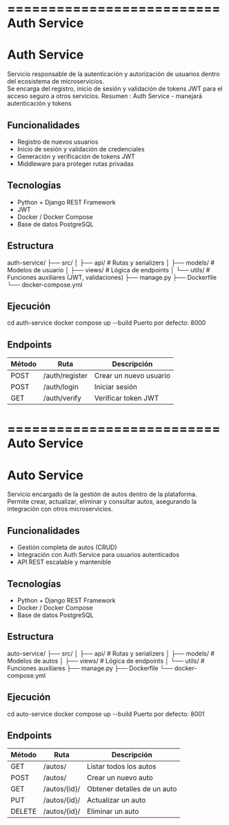 ==========================
Auth Service
==========================

# Auth Service

Servicio responsable de la autenticación y autorización de usuarios dentro del ecosistema de microservicios.  
Se encarga del registro, inicio de sesión y validación de tokens JWT para el acceso seguro a otros servicios.
Resumen : Auth Service - manejará autenticación y tokens
## Funcionalidades
- Registro de nuevos usuarios
- Inicio de sesión y validación de credenciales
- Generación y verificación de tokens JWT
- Middleware para proteger rutas privadas

## Tecnologías
- Python + Django REST Framework
- JWT
- Docker / Docker Compose
- Base de datos PostgreSQL

## Estructura
auth-service/
├── src/
│   ├── api/           # Rutas y serializers
│   ├── models/        # Modelos de usuario
│   ├── views/         # Lógica de endpoints
│   └── utils/         # Funciones auxiliares (JWT, validaciones)
├── manage.py
├── Dockerfile
└── docker-compose.yml

## Ejecución
cd auth-service
docker compose up --build
Puerto por defecto: 8000

## Endpoints
Método | Ruta           | Descripción
-------|----------------|-----------------------------
POST   | /auth/register | Crear un nuevo usuario
POST   | /auth/login    | Iniciar sesión
GET    | /auth/verify   | Verificar token JWT

==========================
Auto Service
==========================

# Auto Service

Servicio encargado de la gestión de autos dentro de la plataforma.  
Permite crear, actualizar, eliminar y consultar autos, asegurando la integración con otros microservicios.

## Funcionalidades
- Gestión completa de autos (CRUD)
- Integración con Auth Service para usuarios autenticados
- API REST escalable y mantenible

## Tecnologías
- Python + Django REST Framework
- Docker / Docker Compose
- Base de datos PostgreSQL

## Estructura
auto-service/
├── src/
│   ├── api/           # Rutas y serializers
│   ├── models/        # Modelos de autos
│   ├── views/         # Lógica de endpoints
│   └── utils/         # Funciones auxiliares
├── manage.py
├── Dockerfile
└── docker-compose.yml

## Ejecución
cd auto-service
docker compose up --build
Puerto por defecto: 8001

## Endpoints
Método | Ruta           | Descripción
-------|----------------|-----------------------------
GET    | /autos/        | Listar todos los autos
POST   | /autos/        | Crear un nuevo auto
GET    | /autos/{id}/   | Obtener detalles de un auto
PUT    | /autos/{id}/   | Actualizar un auto
DELETE | /autos/{id}/   | Eliminar un auto


